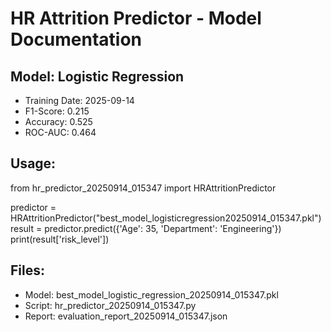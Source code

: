 # HR Attrition Predictor - Model Documentation

## Model: Logistic Regression
- Training Date: 2025-09-14
- F1-Score: 0.215
- Accuracy: 0.525
- ROC-AUC: 0.464

## Usage:

from hr_predictor_20250914_015347 import HRAttritionPredictor

predictor = HRAttritionPredictor("best_model_logisticregression20250914_015347.pkl")
result = predictor.predict({'Age': 35, 'Department': 'Engineering'})
print(result['risk_level'])

## Files:
- Model: best_model_logistic_regression_20250914_015347.pkl
- Script: hr_predictor_20250914_015347.py
- Report: evaluation_report_20250914_015347.json
